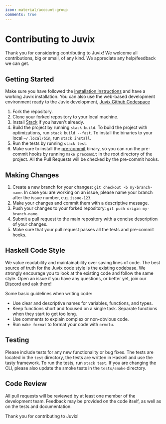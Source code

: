 ```yaml
---
icon: material/account-group
comments: true
---
```


# Contributing to Juvix

Thank you for considering contributing to Juvix! We welcome all contributions, big or small,
of any kind. We appreciate any help/feedback we can get.

## Getting Started

Make sure you have followed the [installation instructions][installation] and have a working Juvix installation. You can also use the web-based development environment ready to the Juvix development, [Juvix Github Codespace][juvix-codespace]

1. Fork the repository.
2. Clone your forked repository to your local machine.
3. Install [Stack][stack] if you
   haven't already.
4. Build the project by running `stack build`. To build the project with
   optimizations, run `stack build --fast`. To install the binaries to your
   local `~/.local/bin`, run `stack install`.
5. Run the tests by running `stack test`.
6. Make sure to install the [pre-commit][pre-commit] binary, so you
   can run the pre-commit hooks by running `make precommit` in the root
   directory of the project. All the Pull Requests will be checked by the
   pre-commit hooks.

## Making Changes

1. Create a new branch for your changes: `git checkout -b my-branch-name`. In case you are working on an issue, please name your branch after the issue number, e.g. `issue-123`.
2. Make your changes and commit them with a descriptive message.
3. Push your changes to your forked repository: `git push origin my-branch-name`.
4. Submit a pull request to the main repository with a concise description of your changes.
5. Make sure that your pull request passes all the tests and pre-commit hooks.

## Haskell Code Style

We value readability and maintainability over saving lines of code. The best
source of truth for the Juvix code style is the existing codebase. We strongly
encourage you to look at the existing code and follow the same style. Open an
issue if you have any questions, or better yet, join our
[Discord][discord] and ask there!

Some basic guidelines when writing code:

- Use clear and descriptive names for variables, functions, and types.
- Keep functions short and focused on a single task. Separate functions when
  they start to get too long.
- Use comments to explain complex or non-obvious code.
- Run `make format` to format your code with `ormolu`.

## Testing

Please include tests for any new functionality or bug fixes. The tests are
located in the `test` directory, the tests are written in Haskell and use the
tasty framework. To run the tests, run `stack test`. If you are changing the
CLI, please also update the smoke tests in the `tests/smoke` directory.

## Code Review

All pull requests will be reviewed by at least one member of the development team. Feedback may be provided on the code itself, as well as on the tests and documentation.

Thank you for contributing to Juvix!

[installation]: https://docs.juvix.org/dev/howto/installing/
[juvix-codespace]: https://github.com/codespaces/new?hide_repo_select=true&ref=main&repo=102404734&machine=standardLinux32gb&location=WestEurope
[stack]: https://docs.haskellstack.org/en/stable/README/
[pre-commit]: https://pre-commit.com/
[discord]: https://discord.gg/PfaaFVErHt

